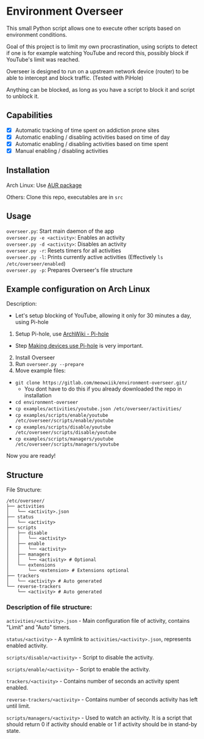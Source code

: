 # Environment Overseer

This small Python script allows one to execute other scripts based on environment conditions.

Goal of this project is to limit my own procrastination, using scripts to detect if one is for example watching 
YouTube and record this, possibly block if YouTube's limit was reached.

Overseer is designed to run on a upstream network device (router) to be able to intercept and block traffic. (Tested with PiHole)

Anything can be blocked, as long as you have a script to block it and script to unblock it.

## Capabilities

* [X] Automatic tracking of time spent on addiction prone sites
* [X] Automatic enabling / disabling activities based on time of day
* [X] Automatic enabling / disabling activities based on time spent
* [X] Manual enabling / disabling activities

## Installation

Arch Linux:
Use [AUR package](https://aur.archlinux.org/packages/environment-overseer-git/)

Others:
Clone this repo, executables are in `src`

## Usage

`overseer.py`: Start main daemon of the app   
`overseer.py -e <activity>`: Enables an activity  
`overseer.py -d <activity>`: Disables an activity  
`overseer.py -r`: Resets timers for all activities  
`overseer.py -l`: Prints currently active activities (Effectively `ls /etc/overseer/enabled`)  
`overseer.py -p`: Prepares Overseer's file structure

## Example configuration on Arch Linux

Description:
 * Let's setup blocking of YouTube, allowing it only for 30 minutes a day, using Pi-hole

1. Setup Pi-hole, use [ArchWiki - Pi-hole](https://wiki.archlinux.org/index.php/Pi-hole)
 - Step [Making devices use Pi-hole](https://wiki.archlinux.org/index.php/Pi-hole#Making_devices_use_Pi-hole) is very important.
2. Install Overseer
3. Run `overseer.py --prepare`
4. Move example files:
 - `git clone https://gitlab.com/meowxiik/environment-overseer.git/`
    - You dont have to do this if you already downloaded the repo in installation
 - `cd environment-overseer`
 - `cp examples/activities/youtube.json /etc/overseer/activities/`
 - `cp examples/scripts/enable/youtube /etc/overseer/scripts/enable/youtube`
 - `cp examples/scripts/disable/youtube /etc/overseer/scripts/disable/youtube`
 - `cp examples/scripts/managers/youtube /etc/overseer/scripts/managers/youtube`

Now you are ready!


## Structure

File Structure:
```
/etc/overseer/
├── activities
│   └── <activity>.json
├── status
│   └── <activity>
├── scripts
│   ├── disable
│   │   └── <activity>
│   ├── enable
│   │   └── <activity>
│   ├── managers 
│   │   └── <activity> # Optional
│   └── extensions
│       └── <extension> # Extensions optional
├── trackers
│   └── <activity> # Auto generated
└── reverse-trackers
    └── <activity> # Auto generated
```

### Description of file structure:

`activities/<activity>.json` - 
Main configuration file of activity, contains "Limit" and "Auto" timers.

`status/<activity>` -
A symlink to `activities/<activity>.json`, represents enabled activity.

`scripts/disable/<activity>` - 
Script to disable the activity.

`scripts/enable/<activity>` - 
Script to enable the activity.

`trackers/<activity>` -
 Contains number of seconds an activity spent enabled.

`reverse-trackers/<activity>` -
 Contains number of seconds activity has left until limit.

`scripts/managers/<activity>` -
Used to watch an activity. It is a script that should return 0 if activity should enable
or 1 if activity should be in stand-by state.
